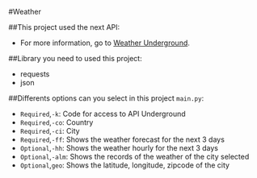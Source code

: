 #Weather


##This project used the next API:

* For more information, go to [Weather Underground](http://api.wunderground.com/weather/api "Weather Underground").

##Library you need to used this project:

* requests
* json


##Differents options can you select in this project `main.py`:


  * `Required`,`-k`:  Code for access to API Underground
  * `Required`,`-co`:  Country
  * `Required`,`-ci`:  City
  * `Required`,`-ff`:  Shows the weather forecast for the next 3 days
  * `Optional`,`-hh`: Shows the weather hourly for the next 3 days
  * `Optional`,`-alm`: Shows the records of the weather of the city selected
  * `Optional`,`geo`: Shows the latitude, longitude, zipcode of the city


